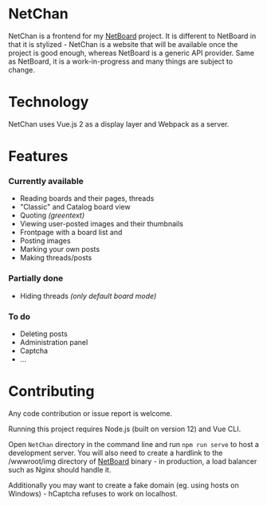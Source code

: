 ﻿# NetChan

NetChan is a frontend for my [NetBoard](https://github.com/xtul/NetBoard) project. It is different to NetBoard in that it is stylized - NetChan is a website that will be available once the project is good enough, whereas NetBoard is a generic API provider. Same as NetBoard, it is a work-in-progress and many things are subject to change.

# Technology

NetChan uses Vue.js 2 as a display layer and Webpack as a server.

# Features
### Currently available
 - Reading boards and their pages, threads
 - "Classic" and Catalog board view
 - Quoting *(greentext)*
 - Viewing user-posted images and their thumbnails
 - Frontpage with a board list and 
 - Posting images
 - Marking your own posts
 - Making threads/posts

### Partially done
- Hiding threads *(only default board mode)*

### To do
- Deleting posts
- Administration panel
- Captcha
- ...

# Contributing

Any code contribution or issue report is welcome.

Running this project requires Node.js (built on version 12) and Vue CLI.

Open `NetChan` directory in the command line and run `npm run serve` to host a development server. You will also need to create a hardlink to the /wwwroot/img directory of [NetBoard](https://github.com/xtul/NetBoard) binary - in production, a load balancer such as Nginx should handle it.

Additionally you may want to create a fake domain (eg. using hosts on Windows) - hCaptcha refuses to work on localhost.
